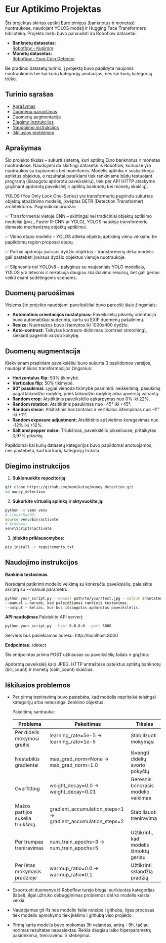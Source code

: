 # Eur Aptikimo Projektas

Šis projektas skirtas aptikti Euro pinigus (banknotus ir monetas) nuotraukose, naudojant YOLOS modelį ir Hugging Face Transformers biblioteką. Projekto metu buvo panaudoti du Roboflow datasetai:

- **Banknotų datasetas:**  
  [Roboflow - Kupirom](https://universe.roboflow.com/capstone-cz0rh/eur-e3z3g)
- **Monetų datasetas:**  
  [Roboflow - Euro Coin Detector](https://universe.roboflow.com/aag-oqasj/euro-coin-detector/dataset/6)

Be pradinio datasetų turinio, į projektą buvo papildyta naujomis nuotraukomis bei kai kurių kategorijų anotacijos, nes kai kurių kategorijų trūko.

## Turinio sąrašas

- [Aprašymas](#aprašymas)
- [Duomenų paruošimas](#duomenų-paruošimas)
- [Duomenų augmentacija](#duomenų-augmentacija)
- [Diegimo instrukcijos](#diegimo-instrukcijos)
- [Naudojimo instrukcijos](#naudojimo-instrukcijos)
- [Iškilusios problemos](#iškilusios-problemos)

## Aprašymas

Šio projekto tikslas – sukurti sistemą, kuri aptiktų Euro banknotus ir monetas nuotraukose. Naudojami du skirtingi datasetai iš Roboflow, kuriuose yra nuotraukos su kupiuromis bei monetomis. Modelis aptinka ir suskaičiuoja aptiktus objektus, o rezultatai pateikiami tiek rankiniame būdu testuojant programą (išsaugotu apdorotu paveikslėliu), tiek per API (HTTP atsakyme grąžinant apdorotą paveikslėlį ir aptiktų banknotų bei monetų skaičių).


YOLOS (You Only Look One-Series) yra transformerių pagrindu sukurtas objektų atpažinimo modelis, įkvėptas DETR (Detection Transformer) architektūros. Pagrindiniai bruožai:

✅ Transformeriai vietoje CNN – skirtingai nei tradiciniai objektų aptikimo modeliai (pvz., Faster R-CNN ar YOLO), YOLOS naudoja transformerių dėmesio mechanizmą objektų aptikimui.

✅ Vieno etapo modelis – YOLOS atlieka objektų aptikimą vienu veiksmu be papildomų region proposal etapų.

✅ Puikiai apdoroja įvairaus dydžio objektus – transformerių dėka modelis gali pastebėti įvairaus dydžio objektus vienoje nuotraukoje.

✅ Silpnesnis nei YOLOv8 – palyginus su naujesniais YOLO modeliais, YOLOS yra lėtesnis ir reikalauja daugiau skaičiavimo resursų, bet gali geriau veikti esant sudėtingoms scenoms.



## Duomenų paruošimas

Visiems šio projekto naudojami paveikslėliai buvo paruošti šiais žingsniais:
- **Automatinis orientacijos nustatymas:** Paveikslėlių pikselių orientacija buvo automatiškai suderinta, kartu su EXIF duomenų pašalinimu.
- **Resize:** Nuotraukos buvo ištemptos iki 1000x400 dydžio.
- **Auto-contrast:** Taikytas kontrasto didinimas (contrast stretching), siekiant pagerinti vaizdo kokybę.

## Duomenų augmentacija

Kiekvienam pradiniam paveikslėliui buvo sukurta 3 papildomos versijos, naudojant šiuos transformacijos žingsnius:
- **Horizontalus flip:** 50% tikimybė.
- **Verticalus flip:** 50% tikimybė.
- **90° pasukimai:** Lygiai vienoda tikimybė pasirinkti: neiškeitimą, pasukimą pagal laikrodžio rodyklę, prieš laikrodžio rodyklę arba apverstą variantą.
- **Random crop:** Atsitiktinis paveikslėlio apkarpymas nuo 0% iki 22%.
- **Random rotation:** Atsitiktinis pasukimas nuo -45° iki +45°.
- **Random shear:** Atsitiktinis horizontalus ir vertikalus ištempimas nuo -11° iki +11°.
- **Random exposure adjustment:** Atsitiktinis apšvietimo koregavimas nuo -12% iki +12%.
- **Salt and pepper noise:** Triukšmas, paveikslėlio pikseliuose, pritaikytas 0,97% pikselių.

Papildomai kai kurių datasetų kategorijos buvo papildomai anotuojamos, nes pastebėta, kad kai kurių kategorijų trūksta.

## Diegimo instrukcijos

1. **Suklonuokite repozitoriją:**

```bash
git clone https://github.com/monikutee/money_detection.git
cd money_detection
```

2. **Sukurkite virtualią aplinką ir aktyvuokite ją:**

```bash
python -m venv venv
# Linux/MacOS:
source venv/bin/activate
# Windows:
venv\Scripts\activate
```

3. **Įdiekite priklausomybes:**

```bash
pip install -r requirements.txt
```

## Naudojimo instrukcijos

**Rankinis testavimas**

Norėdami patikrinti modelio veikimą su konkrečiu paveikslėliu, paleiskite skriptą su --manual parametru:

```bash
python your_script.py --manual path/to/your/test.jpg --output annotated_image.jpg
--manual – nurodo, kad paleidžiamas rankinis testavimas.
--output – kelias, kur bus išsaugotas apdorotas paveikslėlis.
```

**API naudojimas**
Paleiskite API serverį:

```bash
python your_script.py --host 0.0.0.0 --port 8000
```

Serveris bus pasiekiamas adresu: http://localhost:8000

**Endpointas:** /detect

Šis endpointas priima POST užklausas su paveikslėlių failais ir grąžina:

Apdorotą paveikslėlį kaip JPEG.
HTTP antraštėse pateiktus aptiktų banknotų (bill_count) ir monetų (coin_count) skaičius.


## Iškilusios problemos


- Per pirmą treniravimą buvo pastebėta, kad modelis nepritaikė teisingai kategorijų arba neteisingai ženklino objektus. 

    Pakeitimų santrauka:
    
    | Problema  | Pakeitimas | Tikslas
    | ------------- | ------------- | ------------- |
    | Per didelis mokymosi greitis  | learning_rate=5e-5 ->	learning_rate=1e-5  | Stabilizuoti mokymąsi |
    | Nestabilūs gradientai  | max_grad_norm=None ->	max_grad_norm=1.0  | Išvengti didelių svorio pokyčių  |
    | Overfitting | weight_decay=0.0	-> weight_decay=0.01 | Geresnis bendrasis modelio veikimas  |
    | Mažos partijos sukelia triukšmą  | gradient_accumulation_steps=1 -> gradient_accumulation_steps=2  | Stabilizuoti treniravimą  |
    | Per trumpas treniravimas  | num_train_epochs=3 ->	num_train_epochs=5  | Užtikrinti, kad modelis išmoktų geriau  |
    | Per lėtas mokymasis pradžioje  | warmup_ratio=0.0	-> warmup_ratio=0.1  | 	Užtikrinti sklandžią pradžią  |

- Exportuoti duomenys iš Roboflow turejo blogai surikiuotas kategorijas (label), ilgai užtruko debugginimas problemos dėl ko modelis keistai veikia.

- Naudojamas git lfs nes modelio failai netelpa i githuba, ilgas procesas tiek modelio apmokymo tiek įkėlimo i githubą viso projekto.

- Pirmą karta modelis buvo mokomas 3h valandas, antrą - 9h, tačiau norimas rezultatas nepasiektas. Reikia daugiau laiko hiperparametrų pasirinkimui, treniravimui ir stebėjimui.





